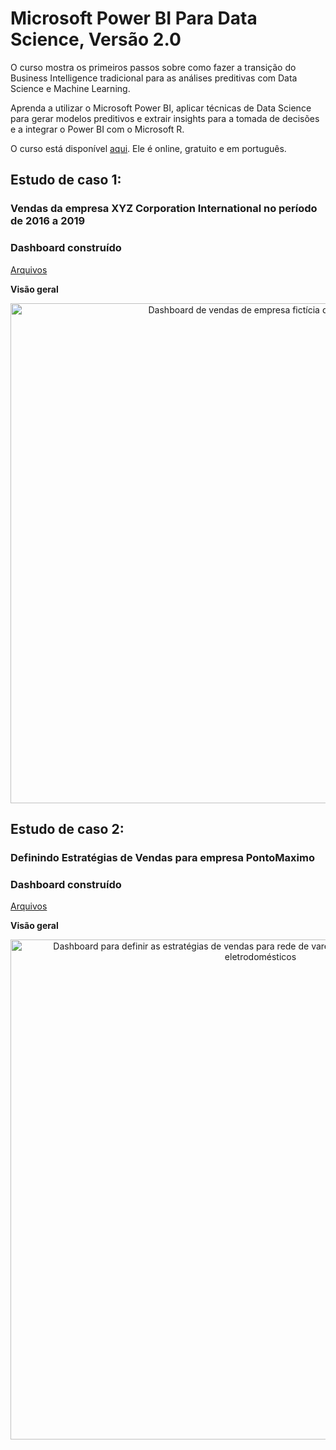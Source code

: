 # Microsoft Power BI Para Data Science, Versão 2.0

O curso mostra os primeiros passos sobre como fazer a transição do Business Intelligence tradicional para as análises preditivas com Data Science e Machine Learning.

Aprenda a utilizar o Microsoft Power BI, aplicar técnicas de Data Science para gerar modelos preditivos e extrair insights para a tomada de decisões e a integrar o Power BI com o Microsoft R. 

O curso está disponível [aqui](https://www.datascienceacademy.com.br/course?courseid=microsoft-power-bi-para-data-science). Ele é online, gratuito e em português.


## Estudo de caso 1:
### Vendas da empresa XYZ Corporation International no período de 2016 a 2019

### Dashboard construído
[Arquivos](https://github.com/luizabizoni/power-bi-studies/tree/master/dsa-cap-02)

**Visão geral**
<center><img src="https://github.com/luizabizoni/power-bi-studies/blob/master/dsa-cap-02/dashboard_estudo_01.PNG" alt ="Dashboard de vendas de empresa fictícia de automóveis" width="800"></center>


## Estudo de caso 2:
### Definindo Estratégias de Vendas para empresa PontoMaximo

### Dashboard construído
[Arquivos](https://github.com/luizabizoni/power-bi-studies/tree/master/dsa-cap-03)

**Visão geral**
<center><img src="https://github.com/luizabizoni/power-bi-studies/blob/master/dsa-cap-03/dashboard_estudo_02_02.PNG" alt ="Dashboard para definir as estratégias de vendas para rede de varejo que vende produtos eletrônicos e eletrodomésticos" width="800"></center>
